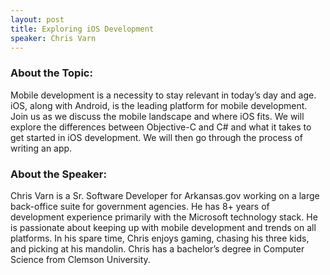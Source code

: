 ```yaml
---
layout: post
title: Exploring iOS Development
speaker: Chris Varn
---
```


### About the Topic: 
Mobile development is a necessity to stay relevant in today’s day and age. iOS, along with Android, is the leading platform for mobile development. Join us as we discuss the mobile landscape and where iOS fits. We will explore the differences between Objective-C and C# and what it takes to get started in iOS development. We will then go through the process of writing an app. 

### About the Speaker:
Chris Varn is a Sr. Software Developer for Arkansas.gov working on a large back-office suite for government agencies. He has 8+ years of development experience primarily with the Microsoft technology stack. He is passionate about keeping up with mobile development and trends on all platforms. In his spare time, Chris enjoys gaming, chasing his three kids, and picking at his mandolin. Chris has a bachelor’s degree in Computer Science from Clemson University.
